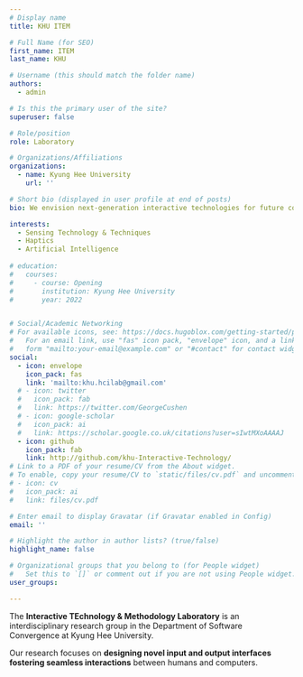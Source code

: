 ```yaml
---
# Display name
title: KHU ITEM

# Full Name (for SEO)
first_name: ITEM
last_name: KHU

# Username (this should match the folder name)
authors:
  - admin

# Is this the primary user of the site?
superuser: false

# Role/position
role: Laboratory

# Organizations/Affiliations
organizations:
  - name: Kyung Hee University
    url: ''

# Short bio (displayed in user profile at end of posts)
bio: We envision next-generation interactive technologies for future computing environments, e.g., extended reality and metaverse. 

interests:
  - Sensing Technology & Techniques
  - Haptics
  - Artificial Intelligence
  
# education:
#   courses:
#     - course: Opening
#       institution: Kyung Hee University
#       year: 2022


# Social/Academic Networking
# For available icons, see: https://docs.hugoblox.com/getting-started/page-builder/#icons
#   For an email link, use "fas" icon pack, "envelope" icon, and a link in the
#   form "mailto:your-email@example.com" or "#contact" for contact widget.
social:
  - icon: envelope
    icon_pack: fas
    link: 'mailto:khu.hcilab@gmail.com'
  # - icon: twitter
  #   icon_pack: fab
  #   link: https://twitter.com/GeorgeCushen
  # - icon: google-scholar
  #   icon_pack: ai
  #   link: https://scholar.google.co.uk/citations?user=sIwtMXoAAAAJ
  - icon: github
    icon_pack: fab
    link: http://github.com/khu-Interactive-Technology/
# Link to a PDF of your resume/CV from the About widget.
# To enable, copy your resume/CV to `static/files/cv.pdf` and uncomment the lines below.
# - icon: cv
#   icon_pack: ai
#   link: files/cv.pdf

# Enter email to display Gravatar (if Gravatar enabled in Config)
email: ''

# Highlight the author in author lists? (true/false)
highlight_name: false

# Organizational groups that you belong to (for People widget)
#   Set this to `[]` or comment out if you are not using People widget.
user_groups:

---
```


The **Interactive TEchnology & Methodology Laboratory** is an interdisciplinary research group in the Department of Software Convergence at Kyung Hee University. 

Our research focuses on **designing novel input and output interfaces fostering seamless interactions** between humans and computers.
